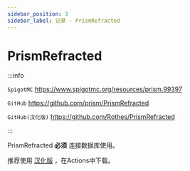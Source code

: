 ```yaml
---
sidebar_position: 3
sidebar_label: 记录 - PrismRefracted
---
```


# PrismRefracted

:::info

`SpigotMC` https://www.spigotmc.org/resources/prism.99397

`GitHub` https://github.com/prism/PrismRefracted

`GitHub(汉化版)` https://github.com/Rothes/PrismRefracted

:::

PrismRefracted **必须** 连接数据库使用。

推荐使用 [汉化版](https://github.com/Rothes/PrismRefracted) ，在Actions中下载。
